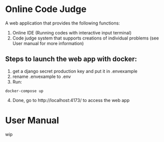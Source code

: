 # Online Code Judge
A web application that provides the following functions:
1. Online IDE (Running codes with interactive input terminal)
2. Code judge system that supports creations of individual problems (see User manual for more information)

## Steps to launch the web app with docker:
1. get a django secret production key and put it in .envexample
2. rename .envexample to .env
3. Run:
```
docker-compose up
```
4. Done, go to http://localhost:4173/ to access the web app

# User Manual
wip